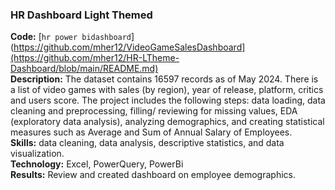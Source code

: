 ### HR Dashboard Light Themed
**Code:** [`hr power bidashboard`](https://github.com/mher12/VideoGameSalesDashboard](https://github.com/mher12/HR-LTheme-Dashboard/blob/main/README.md)    
**Description:** The dataset contains 16597 records as of May 2024. There is a list of video games with sales (by region), year of release, platform, critics and users score. The project includes the following steps: data loading, data cleaning and preprocessing, filling/ reviewing for missing values, EDA (exploratory data analysis), analyzing demographics, and creating statistical measures such as Average and Sum of Annual Salary of Employees.  
**Skills:** data cleaning, data analysis, descriptive statistics, and data visualization.  
**Technology:** Excel, PowerQuery, PowerBi  
**Results:** Review and created dashboard on employee demographics.
